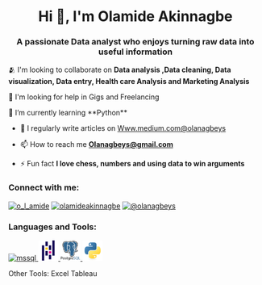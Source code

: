 <h1 align="center">Hi 👋, I'm Olamide Akinnagbe</h1>
<h3 align="center">A passionate Data analyst who enjoys turning raw data into useful information</h3>
<p>🫂 I'm looking to collaborate on <b> Data analysis ,Data cleaning, Data visualization, Data entry, Health care Analysis and Marketing Analysis </b> </p>
<p> 🤝 I'm looking for help in Gigs and Freelancing </p>
<p>🌱 I’m currently learning **Python** </p>

- 📝 I regularly write articles on [Www.medium.com\@olanagbeys](Www.medium.com\@olanagbeys)

- 📫 How to reach me **Olanagbeys@gmail.com** 

- ⚡ Fun fact **I love chess, numbers and using data to win arguments**

<h3 align="left">Connect with me:</h3>
<p align="left">
<a href="https://twitter.com/o_l_amide" target="blank"><img align="center" src="https://raw.githubusercontent.com/rahuldkjain/github-profile-readme-generator/master/src/images/icons/Social/twitter.svg" alt="o_l_amide" height="30" width="40" /></a>
<a href="https://linkedin.com/in/olamideakinnagbe" target="blank"><img align="center" src="https://raw.githubusercontent.com/rahuldkjain/github-profile-readme-generator/master/src/images/icons/Social/linked-in-alt.svg" alt="olamideakinnagbe" height="30" width="40" /></a>
<a href="https://medium.com/@olanagbeys" target="blank"><img align="center" src="https://raw.githubusercontent.com/rahuldkjain/github-profile-readme-generator/master/src/images/icons/Social/medium.svg" alt="@olanagbeys" height="30" width="40" /></a>
</p>

<h3 align="left">Languages and Tools:</h3>
<p align="left"> <a href="https://www.microsoft.com/en-us/sql-server" target="_blank" rel="noreferrer"> <img src="https://www.svgrepo.com/show/303229/microsoft-sql-server-logo.svg" alt="mssql" width="40" height="40"/> </a> <a href="https://pandas.pydata.org/" target="_blank" rel="noreferrer"> <img src="https://raw.githubusercontent.com/devicons/devicon/2ae2a900d2f041da66e950e4d48052658d850630/icons/pandas/pandas-original.svg" alt="pandas" width="40" height="40"/> </a> <a href="https://www.postgresql.org" target="_blank" rel="noreferrer"> <img src="https://raw.githubusercontent.com/devicons/devicon/master/icons/postgresql/postgresql-original-wordmark.svg" alt="postgresql" width="40" height="40"/> </a> <a href="https://www.python.org" target="_blank" rel="noreferrer"> <img src="https://raw.githubusercontent.com/devicons/devicon/master/icons/python/python-original.svg" alt="python" width="40" height="40"/> </a> </p>
<p> Other Tools: Excel 
Tableau </p>
<!---
01amide/01amide is a ✨ special ✨ repository because its `README.md` (this file) appears on your GitHub profile.
You can click the Preview link to take a look at your changes.
--->
